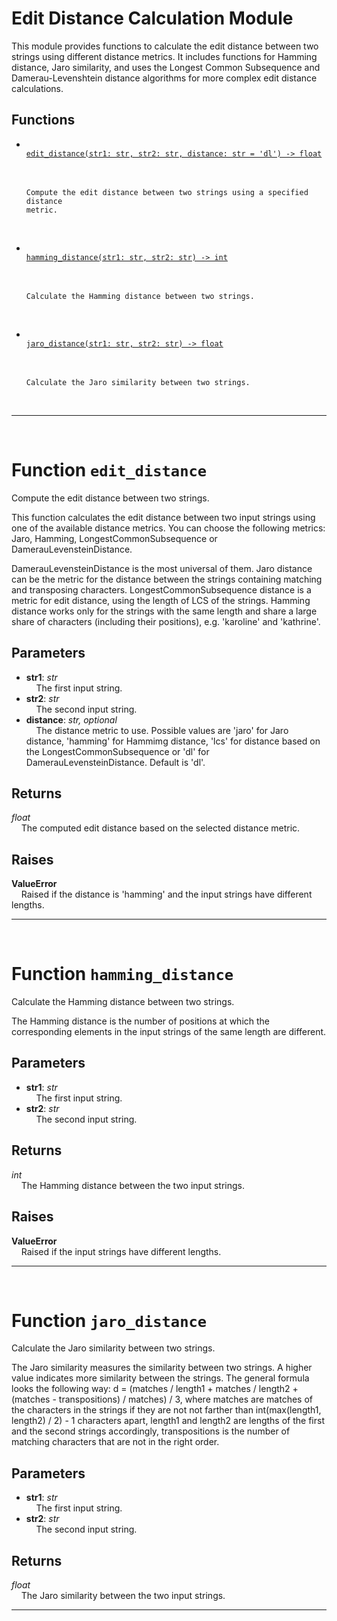 <h1>Edit Distance Calculation Module</h1>
  This module provides functions to calculate the edit distance between two strings using different distance metrics. It includes functions for Hamming distance, Jaro similarity, and uses the Longest Common Subsequence and Damerau-Levenshtein distance algorithms for more complex edit distance calculations.  
<h2>Functions</h2>
<ul>
<li> <a href='#function-edit_distance'><code>
edit_distance(str1: str, str2: str, distance: str = 'dl') -> float
</code></a> <br>
&nbsp;&nbsp;&nbsp;&nbsp;

    Compute the edit distance between two strings using a specified distance
    metric.
<br></li>
<li> <a href='#function-hamming_distance'><code>
hamming_distance(str1: str, str2: str) -> int
</code></a> <br>
&nbsp;&nbsp;&nbsp;&nbsp;

    Calculate the Hamming distance between two strings.
<br></li>
<li> <a href='#function-jaro_distance'><code>
jaro_distance(str1: str, str2: str) -> float
</code></a> <br>
&nbsp;&nbsp;&nbsp;&nbsp;

    Calculate the Jaro similarity between two strings.
<br></li>
</ul>

---
<div style="page-break-after: always; visibility: hidden"></div>
<br>
<h1 id="function-edit_distance">
<strong>Function</strong>
<code>edit_distance</code></h1>
Compute the edit distance between two strings.

This function calculates the edit distance between two input strings
using one of the available distance metrics. You can choose the
following metrics: Jaro, Hamming, LongestCommonSubsequence or
DamerauLevensteinDistance.

DamerauLevensteinDistance is the most universal of them.
Jaro distance can be the metric for the distance between the strings
containing matching and transposing characters.
LongestCommonSubsequence distance is a metric for edit distance, using
the length of LCS of the strings.
Hamming distance works only for the strings with the same length and
share a large share of characters (including their positions), e.g.
'karoline' and 'kathrine'.


<h2>Parameters</h2>
<ul>
<li> <strong>str1</strong>: <em>str</em> <br>
&nbsp;&nbsp;&nbsp;&nbsp;The first input string. <br></li>
<li> <strong>str2</strong>: <em>str</em> <br>
&nbsp;&nbsp;&nbsp;&nbsp;The second input string. <br></li>
<li> <strong>distance</strong>: <em>str, optional</em> <br>
&nbsp;&nbsp;&nbsp;&nbsp;The distance metric to use. Possible values are 'jaro' for Jaro distance, 'hamming' for Hammimg distance, 'lcs' for distance based on the LongestCommonSubsequence or 'dl' for DamerauLevensteinDistance. Default is 'dl'. <br></li>
</ul>
<h2>Returns</h2>
<em>float</em> <br>
&nbsp;&nbsp;&nbsp;&nbsp;The computed edit distance based on the selected distance metric.   <br>
<h2>Raises</h2>
<strong>ValueError</strong> <br>
&nbsp;&nbsp;&nbsp;&nbsp;Raised if the distance is 'hamming' and the input strings have different lengths. <br>

---
<div style="page-break-after: always; visibility: hidden"></div>
<br>
<h1 id="function-hamming_distance">
<strong>Function</strong>
<code>hamming_distance</code></h1>
Calculate the Hamming distance between two strings.

The Hamming distance is the number of positions at which the
corresponding elements in the input strings of the same length are
different.


<h2>Parameters</h2>
<ul>
<li> <strong>str1</strong>: <em>str</em> <br>
&nbsp;&nbsp;&nbsp;&nbsp;The first input string. <br></li>
<li> <strong>str2</strong>: <em>str</em> <br>
&nbsp;&nbsp;&nbsp;&nbsp;The second input string. <br></li>
</ul>
<h2>Returns</h2>
<em>int</em> <br>
&nbsp;&nbsp;&nbsp;&nbsp;The Hamming distance between the two input strings.   <br>
<h2>Raises</h2>
<strong>ValueError</strong> <br>
&nbsp;&nbsp;&nbsp;&nbsp;Raised if the input strings have different lengths. <br>

---
<div style="page-break-after: always; visibility: hidden"></div>
<br>
<h1 id="function-jaro_distance">
<strong>Function</strong>
<code>jaro_distance</code></h1>
Calculate the Jaro similarity between two strings.

The Jaro similarity measures the similarity between two strings.
A higher value indicates more similarity between the strings.
The general formula looks the following way:
d = (matches / length1 + matches / length2 + (matches - transpositions)
/ matches) / 3, where
matches are matches of the characters in the strings if they are not
not farther than int(max(length1, length2) / 2) - 1 characters apart,
length1 and length2 are lengths of the first and the second strings
accordingly,
transpositions is the number of matching characters that are not in the
right order.


<h2>Parameters</h2>
<ul>
<li> <strong>str1</strong>: <em>str</em> <br>
&nbsp;&nbsp;&nbsp;&nbsp;The first input string. <br></li>
<li> <strong>str2</strong>: <em>str</em> <br>
&nbsp;&nbsp;&nbsp;&nbsp;The second input string. <br></li>
</ul>
<h2>Returns</h2>
<em>float</em> <br>
&nbsp;&nbsp;&nbsp;&nbsp;The Jaro similarity between the two input strings. <br>

---